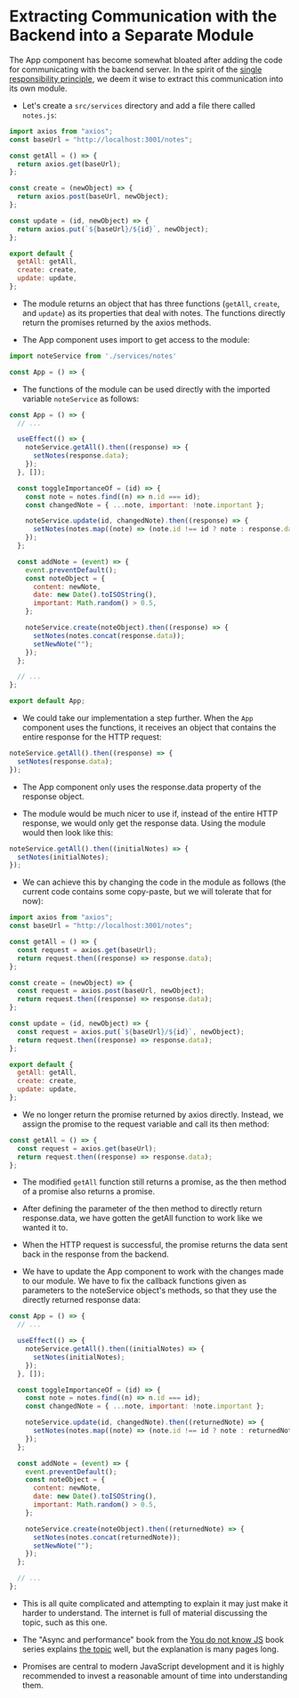 # Extracting Communication with the Backend into a Separate Module

The App component has become somewhat bloated after adding the code for communicating with the backend server. In the spirit of the [single responsibility principle](https://en.wikipedia.org/wiki/Single-responsibility_principle), we deem it wise to extract this communication into its own module.

- Let's create a `src/services` directory and add a file there called `notes.js`:

```js
import axios from "axios";
const baseUrl = "http://localhost:3001/notes";

const getAll = () => {
  return axios.get(baseUrl);
};

const create = (newObject) => {
  return axios.post(baseUrl, newObject);
};

const update = (id, newObject) => {
  return axios.put(`${baseUrl}/${id}`, newObject);
};

export default {
  getAll: getAll,
  create: create,
  update: update,
};
```

- The module returns an object that has three functions (`getAll`, `create`, and `update`) as its properties that deal with notes. The functions directly return the promises returned by the axios methods.

- The App component uses import to get access to the module:

```js
import noteService from './services/notes'

const App = () => {
```

- The functions of the module can be used directly with the imported variable `noteService` as follows:

```js
const App = () => {
  // ...

  useEffect(() => {
    noteService.getAll().then((response) => {
      setNotes(response.data);
    });
  }, []);

  const toggleImportanceOf = (id) => {
    const note = notes.find((n) => n.id === id);
    const changedNote = { ...note, important: !note.important };

    noteService.update(id, changedNote).then((response) => {
      setNotes(notes.map((note) => (note.id !== id ? note : response.data)));
    });
  };

  const addNote = (event) => {
    event.preventDefault();
    const noteObject = {
      content: newNote,
      date: new Date().toISOString(),
      important: Math.random() > 0.5,
    };

    noteService.create(noteObject).then((response) => {
      setNotes(notes.concat(response.data));
      setNewNote("");
    });
  };

  // ...
};

export default App;
```

- We could take our implementation a step further. When the `App` component uses the functions, it receives an object that contains the entire response for the HTTP request:

```js
noteService.getAll().then((response) => {
  setNotes(response.data);
});
```

- The App component only uses the response.data property of the response object.

- The module would be much nicer to use if, instead of the entire HTTP response, we would only get the response data. Using the module would then look like this:

```js
noteService.getAll().then((initialNotes) => {
  setNotes(initialNotes);
});
```

- We can achieve this by changing the code in the module as follows (the current code contains some copy-paste, but we will tolerate that for now):

```js
import axios from "axios";
const baseUrl = "http://localhost:3001/notes";

const getAll = () => {
  const request = axios.get(baseUrl);
  return request.then((response) => response.data);
};

const create = (newObject) => {
  const request = axios.post(baseUrl, newObject);
  return request.then((response) => response.data);
};

const update = (id, newObject) => {
  const request = axios.put(`${baseUrl}/${id}`, newObject);
  return request.then((response) => response.data);
};

export default {
  getAll: getAll,
  create: create,
  update: update,
};
```

- We no longer return the promise returned by axios directly. Instead, we assign the promise to the request variable and call its then method:

```js
const getAll = () => {
  const request = axios.get(baseUrl);
  return request.then((response) => response.data);
};
```

- The modified `getAll` function still returns a promise, as the then method of a promise also returns a promise.

- After defining the parameter of the then method to directly return response.data, we have gotten the getAll function to work like we wanted it to.

- When the HTTP request is successful, the promise returns the data sent back in the response from the backend.

- We have to update the App component to work with the changes made to our module. We have to fix the callback functions given as parameters to the noteService object's methods, so that they use the directly returned response data:

```js
const App = () => {
  // ...

  useEffect(() => {
    noteService.getAll().then((initialNotes) => {
      setNotes(initialNotes);
    });
  }, []);

  const toggleImportanceOf = (id) => {
    const note = notes.find((n) => n.id === id);
    const changedNote = { ...note, important: !note.important };

    noteService.update(id, changedNote).then((returnedNote) => {
      setNotes(notes.map((note) => (note.id !== id ? note : returnedNote)));
    });
  };

  const addNote = (event) => {
    event.preventDefault();
    const noteObject = {
      content: newNote,
      date: new Date().toISOString(),
      important: Math.random() > 0.5,
    };

    noteService.create(noteObject).then((returnedNote) => {
      setNotes(notes.concat(returnedNote));
      setNewNote("");
    });
  };

  // ...
};
```

- This is all quite complicated and attempting to explain it may just make it harder to understand. The internet is full of material discussing the topic, such as this one.

- The "Async and performance" book from the [You do not know JS](https://github.com/getify/You-Dont-Know-JS/tree/1st-ed) book series explains [the topic](https://github.com/getify/You-Dont-Know-JS/blob/1st-ed/async%20%26%20performance/ch3.md) well, but the explanation is many pages long.

- Promises are central to modern JavaScript development and it is highly recommended to invest a reasonable amount of time into understanding them.
